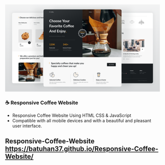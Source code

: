
<p align="center">
  <a href="https://batuhan37.github.io/Responsive-Coffee-Website/">
  <img src="./assets/img/c.jpg" width="800px" title="hover text">
  </a>
</p>


### ☕ Responsive Coffee Website
- Responsive Coffee Website Using HTML CSS & JavaScript
- Compatible with all mobile devices and with a beautiful and pleasant user interface.

##  Responsive-Coffee-Website https://batuhan37.github.io/Responsive-Coffee-Website/


